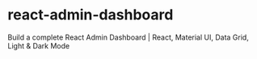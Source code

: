 # react-admin-dashboard
Build a complete React Admin Dashboard | React, Material UI, Data Grid, Light &amp; Dark Mode
